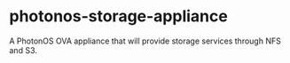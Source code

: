 # photonos-storage-appliance
A PhotonOS OVA appliance that will provide storage services through NFS and S3.
